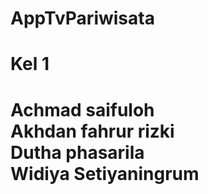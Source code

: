 # AppTvPariwisata

Kel 1
===========================
Achmad saifuloh <br>
Akhdan fahrur rizki <br>
Dutha phasarila <br>
Widiya Setiyaningrum <br>
===========================
